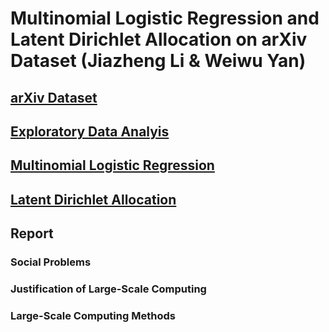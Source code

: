# Multinomial Logistic Regression and Latent Dirichlet Allocation on arXiv Dataset (Jiazheng Li & Weiwu Yan)
## [arXiv Dataset](https://www.kaggle.com/datasets/Cornell-University/arxiv)
## [Exploratory Data Analyis](https://github.com/macs30123-s24/final-project-arxiv/blob/3edf5ec8382d9f0fc19f41fc0de09ea734f7a080/EDA.ipynb)
## [Multinomial Logistic Regression](https://github.com/macs30123-s24/final-project-arxiv/blob/3edf5ec8382d9f0fc19f41fc0de09ea734f7a080/Classification.ipynb)
## [Latent Dirichlet Allocation](https://github.com/macs30123-s24/final-project-arxiv/blob/3edf5ec8382d9f0fc19f41fc0de09ea734f7a080/LDA.ipynb)
## Report
### Social Problems
### Justification of Large-Scale Computing
### Large-Scale Computing Methods

